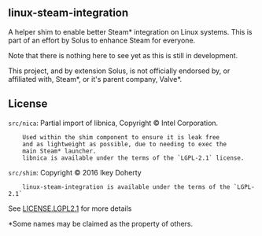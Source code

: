 linux-steam-integration
-----------------------

A helper shim to enable better Steam* integration on Linux systems.
This is part of an effort by Solus to enhance Steam for everyone.


Note that there is nothing here to see yet as this is still in development.

This project, and by extension Solus, is not officially endorsed by, or affiliated
with, Steam*, or it's parent company, Valve*.


License
-------

`src/nica`:
        Partial import of libnica, Copyright © Intel Corporation.
        
        
        Used within the shim component to ensure it is leak free
        and as lightweight as possible, due to needing to exec the
        main Steam* launcher.
        libnica is available under the terms of the `LGPL-2.1` license.

`src/shim`:
        Copyright © 2016 Ikey Doherty

        
        linux-steam-integration is available under the terms of the `LGPL-2.1`


See [LICENSE.LGPL2.1](LICENSE.LGPL2.1) for more details


*Some names may be claimed as the property of others.
